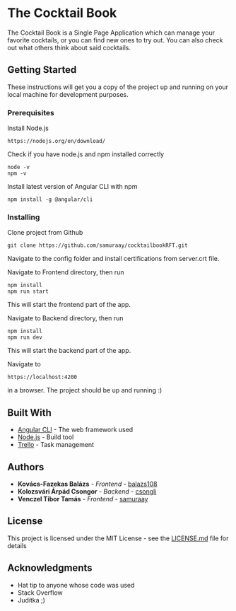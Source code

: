 # The Cocktail Book

The Cocktail Book is a Single Page Application which can manage your favorite cocktails, or you can find new ones to try out. You can also check out what others think about said cocktails.

## Getting Started

These instructions will get you a copy of the project up and running on your local machine for development purposes.

### Prerequisites

Install Node.js

```
https://nodejs.org/en/download/
```

Check if you have node.js and npm installed correctly

```
node -v
npm -v
```

Install latest version of Angular CLI with npm

```
npm install -g @angular/cli
```

### Installing

Clone project from Github

```
git clone https://github.com/samuraay/cocktailbookRFT.git
```

Navigate to the config folder and install certifications from server.crt file.

Navigate to Frontend directory, then run

```
npm install
npm run start
```
This will start the frontend part of the app.

Navigate to Backend directory, then run

```
npm install
npm run dev
```
This will start the backend part of the app.

Navigate to

```
https://localhost:4200
```
in a browser. The project should be up and running :)

## Built With

* [Angular CLI](https://cli.angular.io/) - The web framework used
* [Node.js](https://maven.apache.org/) - Build tool
* [Trello](https://rometools.github.io/rome/) - Task management

## Authors

* **Kovács-Fazekas Balázs** - *Frontend* - [balazs108](https://github.com/balazs108)
* **Kolozsvári Árpád Csongor** - *Backend* - [csongli](https://github.com/csongli)
* **Venczel Tibor Tamás** - *Frontend* - [samuraay](https://github.com/samuraay)

## License

This project is licensed under the MIT License - see the [LICENSE.md](LICENSE.md) file for details

## Acknowledgments

* Hat tip to anyone whose code was used
* Stack Overflow
* Juditka ;)
